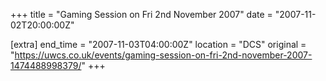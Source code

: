 +++
title = "Gaming Session on Fri 2nd November 2007"
date = "2007-11-02T20:00:00Z"

[extra]
end_time = "2007-11-03T04:00:00Z"
location = "DCS"
original = "https://uwcs.co.uk/events/gaming-session-on-fri-2nd-november-2007-1474488998379/"
+++



